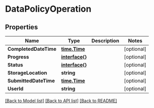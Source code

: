 # DataPolicyOperation

## Properties

Name | Type | Description | Notes
------------ | ------------- | ------------- | -------------
**CompletedDateTime** | [**time.Time**](time.Time.md) |  | [optional] 
**Progress** | [**interface{}**](.md) |  | [optional] 
**Status** | [**interface{}**](.md) |  | [optional] 
**StorageLocation** | **string** |  | [optional] 
**SubmittedDateTime** | [**time.Time**](time.Time.md) |  | [optional] 
**UserId** | **string** |  | [optional] 

[[Back to Model list]](../README.md#documentation-for-models) [[Back to API list]](../README.md#documentation-for-api-endpoints) [[Back to README]](../README.md)


